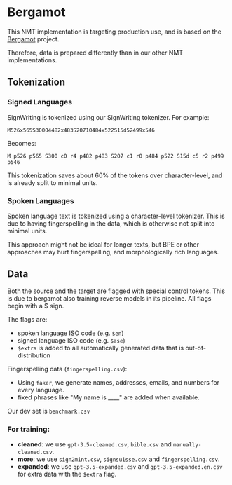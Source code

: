 # Bergamot

This NMT implementation is targeting production use, and is based on the [Bergamot](https://browser.mt/) project.

Therefore, data is prepared differently than in our other NMT implementations.

## Tokenization

### Signed Languages

SignWriting is tokenized using our SignWriting tokenizer. For example:

```
M526x565S30004482x483S20710484x522S15d52499x546
```

Becomes:

```
M p526 p565 S300 c0 r4 p482 p483 S207 c1 r0 p484 p522 S15d c5 r2 p499 p546
```

This tokenization saves about 60% of the tokens over character-level, and is already split to minimal units.

### Spoken Languages

Spoken language text is tokenized using a character-level tokenizer.
This is due to having fingerspelling in the data, which is otherwise not split into minimal units.

This approach might not be ideal for longer texts, but BPE or other approaches may hurt fingerspelling, and
morphologically rich languages.

## Data

Both the source and the target are flagged with special control tokens.
This is due to bergamot also training reverse models in its pipeline.
All flags begin with a $ sign.

The flags are:

- spoken language ISO code (e.g. `$en`)
- signed language ISO code (e.g. `$ase`)
- `$extra` is added to all automatically generated data that is out-of-distribution

Fingerspelling data (`fingerspelling.csv`):

- Using `faker`, we generate names, addresses, emails, and numbers for every language.
- fixed phrases like "My name is ____" are added when available.


Our dev set is `benchmark.csv`

### For training:

- **cleaned**: we use `gpt-3.5-cleaned.csv`, `bible.csv` and `manually-cleaned.csv`. 
- **more**: we use `sign2mint.csv`, `signsuisse.csv` and `fingerspelling.csv`.
- **expanded**: we use `gpt-3.5-expanded.csv` and `gpt-3.5-expanded.en.csv` for extra data with the `$extra` flag.
